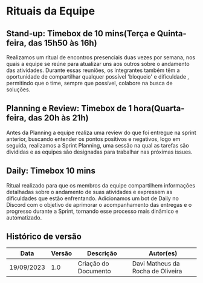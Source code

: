 # Rituais da Equipe

## Stand-up: Timebox de 10 mins(Terça e Quinta-feira, das 15h50 às 16h)
Realizamos um ritual de encontros presenciais duas vezes por semana, nos quais a equipe se reúne para atualizar uns aos outros sobre o andamento das atividades. Durante essas reuniões, os integrantes também têm a oportunidade de compartilhar qualquer possível 'bloqueio' e dificuldade , permitindo que o time, sempre que possível, colabore na busca de soluções.

## Planning e Review: Timebox de 1 hora(Quarta-feira, das 20h às 21h)
Antes da Planning a equipe realiza uma review do que foi entregue na sprint anterior, buscando entender os pontos positivos e negativos, logo em seguida, realizamos a Sprint Planning, uma sessão na qual as tarefas são divididas e as equipes são designadas para trabalhar nas próximas issues.

## Daily: Timebox 10 mins
Ritual  realizado para que os membros da equipe compartilhem informações detalhadas sobre o andamento de suas atividades e expressem as dificuldades que estão enfrentando. Adicionamos um bot de Daily no Discord com o objetivo de aprimorar o acompanhamento das entregas e o progresso durante a Sprint, tornando esse processo mais dinâmico e automatizado.

## Histórico de versão
| Data | Versão | Descrição | Autor(es) |
| ---- | ---- | ---- | ---- |
| 19/09/2023 | 1.0 | Criação do Documento | Davi Matheus da Rocha de Oliveira |